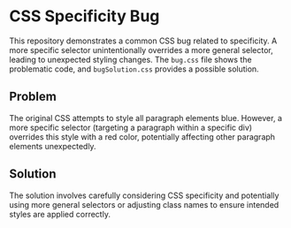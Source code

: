 # CSS Specificity Bug

This repository demonstrates a common CSS bug related to specificity.  A more specific selector unintentionally overrides a more general selector, leading to unexpected styling changes. The `bug.css` file shows the problematic code, and `bugSolution.css` provides a possible solution.

## Problem

The original CSS attempts to style all paragraph elements blue. However, a more specific selector (targeting a paragraph within a specific div) overrides this style with a red color, potentially affecting other paragraph elements unexpectedly. 

## Solution

The solution involves carefully considering CSS specificity and potentially using more general selectors or adjusting class names to ensure intended styles are applied correctly.